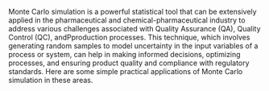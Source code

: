 Monte Carlo simulation is a powerful statistical tool that can be extensively applied in the pharmaceutical and chemical-pharmaceutical industry to address various challenges associated with Quality Assurance (QA), Quality Control (QC), andPproduction processes. This technique, which involves generating random samples to model uncertainty in the input variables of a process or system, can help in making informed decisions, optimizing processes, and ensuring product quality and compliance with regulatory standards. Here are some simple practical applications of Monte Carlo simulation in these areas.
